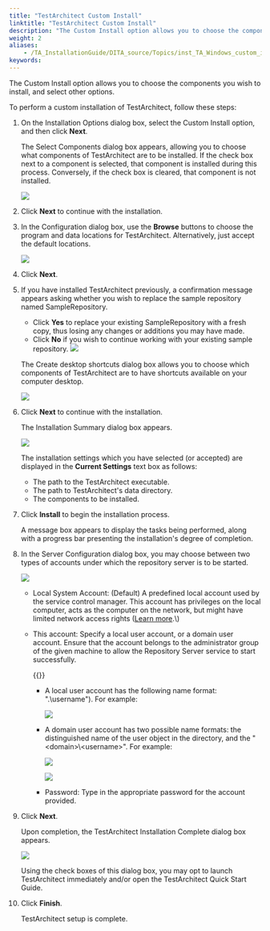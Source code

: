 ```yaml
--- 
title: "TestArchitect Custom Install"
linktitle: "TestArchitect Custom Install"
description: "The Custom Install option allows you to choose the components you wish to install, and select other options."
weight: 2
aliases: 
    - /TA_InstallationGuide/DITA_source/Topics/inst_TA_Windows_custom_install.html
keywords: 
---
```


The Custom Install option allows you to choose the components you wish to install, and select other options.

To perform a custom installation of TestArchitect, follow these steps:

1.  On the Installation Options dialog box, select the Custom Install option, and then click **Next**.

    The Select Components dialog box appears, allowing you to choose what components of TestArchitect are to be installed. If the check box next to a component is selected, that component is installed during this process. Conversely, if the check box is cleared, that component is not installed.

    ![](/images/TA_InstallationGuide/DITA_source/Images/install_TA_Windows_5.png)

2.  Click **Next** to continue with the installation.

3.  In the Configuration dialog box, use the **Browse** buttons to choose the program and data locations for TestArchitect. Alternatively, just accept the default locations.

    ![](/images/TA_InstallationGuide/DITA_source/Images/install_TA_Windows_6.png)

4.  Click **Next**.

5.  If you have installed TestArchitect previously, a confirmation message appears asking whether you wish to replace the sample repository named SampleRepository.

    -   Click **Yes** to replace your existing SampleRepository with a fresh copy, thus losing any changes or additions you may have made.
    -   Click **No** if you wish to continue working with your existing sample repository.
    ![](/images/TA_InstallationGuide/DITA_source/Images/install_TA_Windows_7.png)

    The Create desktop shortcuts dialog box allows you to choose which components of TestArchitect are to have shortcuts available on your computer desktop.

    ![](/images/TA_InstallationGuide/DITA_source/Images/install_TA_Windows_8.png)

6.  Click **Next** to continue with the installation.

    The Installation Summary dialog box appears.

    ![](/images/TA_InstallationGuide/DITA_source/Images/install_TA_Windows_9.png)

    The installation settings which you have selected \(or accepted\) are displayed in the **Current Settings** text box as follows:

    -   The path to the TestArchitect executable.
    -   The path to TestArchitect's data directory.
    -   The components to be installed.
7.  Click **Install** to begin the installation process.

    A message box appears to display the tasks being performed, along with a progress bar presenting the installation's degree of completion.

8.  In the Server Configuration dialog box, you may choose between two types of accounts under which the repository server is to be started.

    ![](/images/TA_Administration/Images/changing_user_account.png)

    -   Local System Account: \(Default\) A predefined local account used by the service control manager. This account has privileges on the local computer, acts as the computer on the network, but might have limited network access rights \([Learn more](https://msdn.microsoft.com/en-us/library/windows/desktop/ms684190(v=vs.85).aspx).\)
    -   This account: Specify a local user account, or a domain user account. Ensure that the account belongs to the administrator group of the given machine to allow the Repository Server service to start successfully.

        {{<note>}}

        -   A local user account has the following name format: ".\\username"\). For example:

            ![](/images/TA_Administration/Images/change_local_user_account.png)

        -   A domain user account has two possible name formats: the distinguished name of the user object in the directory, and the "<domain\>\\<username\>". For example:

            ![](/images/TA_Administration/Images/change_domain_user_account_installation_2.png)

            ![](/images/TA_Administration/Images/change_domain_user_account_installation.png)

        -   Password: Type in the appropriate password for the account provided.
9.  Click **Next**.

    Upon completion, the TestArchitect Installation Complete dialog box appears.

    ![](/images/TA_InstallationGuide/DITA_source/Images/install_TA_Windows_4.png)

    Using the check boxes of this dialog box, you may opt to launch TestArchitect immediately and/or open the TestArchitect Quick Start Guide.

10. Click **Finish**.

    TestArchitect setup is complete.




